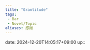 ```yaml
---
title: "Grantitude"
tags:
 - Bar
 - Novel/Topic
aliases: 感謝
---
```


date: 2024-12-20T14:05:17+09:00
up::


